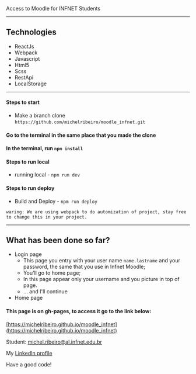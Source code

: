 
Access to Moodle for INFNET Students

---

## Technologies
* ReactJs
* Webpack
* Javascript
* Html5
* Scss
* RestApi
* LocalStorage
---

#### Steps to start
* Make a branch clone ```https://github.com/michelribeiro/moodle_infnet.git```

#### Go to the terminal in the same place that you made the clone

#### In the terminal, run `npm install`

#### Steps to run local

* running local - 
`npm run dev`

#### Steps to run deploy

* Build and Deploy - 
`npm run deploy`

```
waring: We are using webpack to do automization of project, stay free to change this in your project. 
```

---

## What has been done so far?

* Login page
    * This page you entry with your user name `name.lastname` and your password, the same that you use in Infnet Moodle;
    * You'll go to home page;
    * In this page appear only your username and you picture in top of page.
    * ... and I'll continue
* Home page

#### This page is on gh-pages, to access it go to the link below:

[https://michelribeiro.github.io/moodle_infnet](https://michelribeiro.github.io/moodle_infnet)

Student: [michel.ribeiro@al.infnet.edu.br](mailto:michel.ribeiro@al.infnet.edu.br)

My [LinkedIn profile](https://www.linkedin.com/in/michelribeiro/)

Have a good code!
